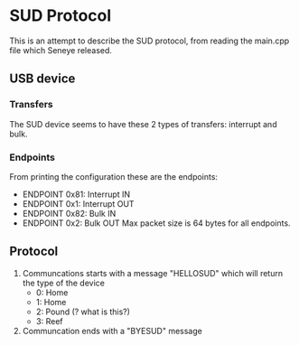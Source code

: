 # SUD Protocol
This is an attempt to describe the SUD protocol, from reading the main.cpp file which Seneye released.

## USB device
### Transfers
The SUD device seems to have these 2 types of transfers: interrupt and bulk.

### Endpoints
From printing the configuration these are the endpoints:
- ENDPOINT 0x81: Interrupt IN
- ENDPOINT 0x1: Interrupt OUT
- ENDPOINT 0x82: Bulk IN
- ENDPOINT 0x2: Bulk OUT
Max packet size is 64 bytes for all endpoints.

## Protocol
1. Communcations starts with a message "HELLOSUD" which will return the type of the device
	- 0: Home
	- 1: Home
	- 2: Pound (? what is this?)
	- 3: Reef
1. Communcation ends with a "BYESUD" message
